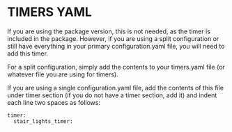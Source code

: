 # TIMERS YAML

If you are using the package version, this is not needed, as the timer is included in the package.  However, if you are using a split configuration or still have everything in your primary configuration.yaml file, you will need to add this timer.

For a split configuration, simply add the contents to your timers.yaml file (or whatever file you are using for timers).

If you are using a single configuration.yaml file, add the contents of this file under timer section (if you do not have a timer section, add it) and indent each line two spaces as follows:
```
timer:
  stair_lights_timer:
```
